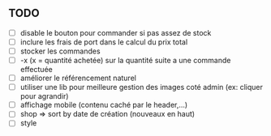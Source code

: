 ## TODO

- [ ] disable le bouton pour commander si pas assez de stock
- [ ] inclure les frais de port dans le calcul du prix total
- [ ] stocker les commandes
- [ ] -x (x = quantité achetée) sur la quantité suite a une commande effectuée
- [ ] améliorer le référencement naturel
- [ ] utiliser une lib pour meilleure gestion des images coté admin (ex: cliquer pour agrandir)
- [ ] affichage mobile (contenu caché par le header,...)
- [ ] shop => sort by date de création (nouveaux en haut)
- [ ] style
